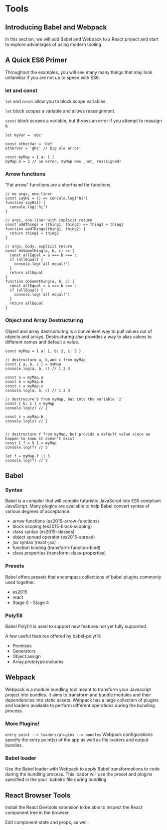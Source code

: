 # Tools

## Introducing Babel and Webpack

In this section, we will add Babel and Webpack to a React project and start to explore advantages of
using modern tooling.

## A Quick ES6 Primer

Throughout the examples, you will see many many things that may look unfamiliar if you are not up to speed with ES6.

### let and const

`let` and `const` allow you to block scope variables.

`let` block scopes a variable and allows reassignment.

`const` block scopes a variable, but throws an error if you attempt to reassign it

```
let myVar = 'abc'

const otherVar = 'def'
otherVar = 'ghi' // big ole error!

const myMap = { a: 1 }
myMap.b = 2 // no error, myMap was _not_ reassigned!
```

### Arrow functions

"Fat arrow" functions are a shorthand for functions.

```
// no args, one-liner
const sayHi = () => console.log('hi')
function sayHi() {
  console.log('hi')
}

// args, one-liner with implicit return
const addThings = (thing1, thing2) => thing1 + thing2
function addThings(thing1, thing2) {
  return thing1 + thing2
}

// args, body, explicit return
const doSomething(a, b, c) => {
  const allEqual = a === b === c
  if (allEqual) {
    console.log('all equal!')
  }
  return allEqual
}
function doSomething(a, b, c) {
  const allEqual = a === b === c
  if (allEqual) {
    console.log('all equal!')
  }
  return allEqual
}
```

### Object and Array Destructuring

Object and array destructuring is a convenient way to pull values out of objects and arrays. Destructuring also provides a way to alias values to different names and default a value.

```
const myMap = { a: 1, b: 2, c: 3 }

// destructure a, b,and c from myMap
const { a, b, c } = myMap
console.log(a, b, c) // 1 2 3

const a = myMap.a
const b = myMap.b
const c = myMap.c
console.log(a, b, c) // 1 2 3

// destrucure b from myMap, but into the variable `z`
const { b: z } = myMap
console.log(z) // 2

const z = myMap.b
console.log(z) // 2


// destructure f from myMap, but provide a default value since we happen to know it doesn't exist
const { f = 5 } = myMap
console.log(f) // 5

let f = myMap.f || 5
console.log(f) // 5
```


## Babel

### Syntax

Babel is a compiler that will compile futuristic JavaScript into ES5 compliant JavaScript. Many plugins are available to help Babel convert syntax of various degrees of acceptance.

* arrow functions (es2015-arrow-functions)
* block scoping (es2015-block-scoping)
* class syntax (es2015-classes)
* object spread operator (es2015-spread)
* jsx syntax (react-jsx)
* function binding (transform-function-bind)
* class properties (transform-class-properties)

### Presets

Babel offers presets that encompass collections of babel plugins commonly used together.

* es2015
* react
* Stage 0 - Stage 4

### Polyfill

Babel Polyfill is used to support new features not yet fully supported.

A few useful features offered by babel-polyfill:

* Promises
* Generators
* Object.assign
* Array.prototype.includes


## Webpack

Webpack is a module bundling tool meant to transform your Javascript project into bundles. It aims to transform and bundle modules and their dependencies into static assets. Webpack has a large collection of plugins and loaders available to perform different operations during the bundling process.

### More Plugins!

`entry point --> loaders/plugins --> bundles`
Webpack configurations specify the entry point(s) of the app as well as file loaders and output bundles.

### Babel loader

Use the Babel loader with Webpack to apply Babel transformations to code during the bundling process. This loader will use the preset and plugins specified in the your .babelrc file during bundling.


## React Browser Tools

Install the React Devtools extension to be able to inspect the React component tree in the browser.

Edit component state and props, as well.

